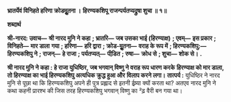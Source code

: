 **भ्रातर्येवं विनिहते हरिणा क्रोडमूॢतना ।** **हिरण्यकशिपू राजन्पर्यतप्यद्रुषा शुचा ॥ १॥** 

**शब्दार्थ** 

**श्री-नारद: उवाच—** **श्री नारद मुनि ने कहा** **; भ्रातरि—** **जब उसका भाई (हिरण्याक्ष)** **; एवम्—** **इस प्रकार** **; विनिहते—** **मार डाला** **गया** **; हरिणा—** **हरि द्वारा** **; क्रोड-मूॢतना—** **वराह के रूप में** **; हिरण्यकशिपु:—** **हिरण्यकशिपु ने** **; राजन्—** **हे राजा** **; पर्यतप्यत्—** **पीडि़त** **; रुषा—** **क्रोध से** **; शुचा—** **शोक से।** **.** 

**श्री नारद मुनि ने कहा : हे राजा युधिष्ठिर, जब भगवान् विष्णु ने वराह रूप धारण करके** **हिरण्याक्ष को मार डाला, तो हिरण्याक्ष का भाई हिरण्यकशिपु अत्यधिक क्रुद्ध हुआ और** **विलाप करने लगा।** **तात्पर्य :** युधिष्ठिर ने नारद मुनि से पूछा था कि हिरण्यकशिपु अपने ही पुत्र प्रह्लाद से इतनी ईष्र्या क्यों करता था? अतएव नारद मुनि ने कथा कहनी प्रारश्भ की जिस तरह हिरण्यकशिपु भगवान् विष्णु का ²ढ़ वैरी बन गया था।  